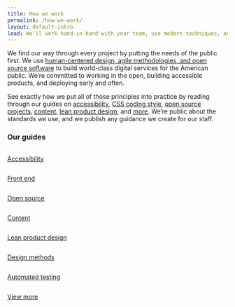 ```yaml
---
title: How we work
permalink: /how-we-work/
layout: default-intro
lead: We’ll work hand-in-hand with your team, use modern techniques, and talk with real users to build the right thing, not just any thing.
---
```


We find our way through every project by putting the needs of the public first.
We use [human-centered design, agile methodologies, and open source software](https://playbook.cio.gov/)
to build world-class digital services for the American public. We’re committed
to working in the open, building accessible products, and deploying early and
often.

See exactly how we put all of those principles into practice by reading
through our guides on [accessibility](https://pages.18f.gov/accessibility/),
[CSS coding style](https://pages.18f.gov/frontend/css-coding-styleguide/),
[open source projects](https://pages.18f.gov/open-source-guide/),
[content](https://pages.18f.gov/content-guide/),
[lean product design](https://pages.18f.gov/lean-product-design/), and
[more](https://pages.18f.gov/guides/). We’re public about the standards we use,
and we publish any guidance we create for our staff.

### Our guides

<div class="usa-grid-full graphic-row">
  <div class="usa-width-one-fourth">
    <a class="graphic-list-link" href="https://pages.18f.gov/accessibility/">
      <div class="graphic-list-icon">
        <img src="{{ site.baseurl }}/assets/img/guides/accessibility.svg" alt="">
      </div>
      <p class="link-arrow-right">Accessibility</p>
    </a>
  </div>
  <div class="usa-width-one-fourth">
    <a class="graphic-list-link" href="https://pages.18f.gov/frontend/">
      <div class="graphic-list-icon">
        <img src="{{ site.baseurl }}/assets/img/guides/front-end.svg" alt="">
      </div>
      <p class="link-arrow-right">Front end</p>
    </a>
  </div>
  <div class="usa-width-one-fourth">
    <a class="graphic-list-link" href="https://pages.18f.gov/open-source-guide/">
      <div class="graphic-list-icon">
        <img src="{{ site.baseurl }}/assets/img/guides/open-source.svg" alt="">
      </div>
      <p class="link-arrow-right">Open source</p>
    </a>
  </div>
  <div class="usa-width-one-fourth">
    <a class="graphic-list-link" href="https://pages.18f.gov/content-guide/">
      <div class="graphic-list-icon">
        <img src="{{ site.baseurl }}/assets/img/guides/content.svg" alt="">
      </div>
      <p class="link-arrow-right">Content</p>
    </a>
  </div>
</div>

<div class="usa-grid-full graphic-row">
  <div class="usa-width-one-fourth">
    <a class="graphic-list-link" href="https://pages.18f.gov/lean-product-design/">
      <div class="graphic-list-icon">
        <img src="{{ site.baseurl }}/assets/img/guides/lean-product-design.svg" alt="">
      </div>
      <p class="link-arrow-right link-lean">Lean product design</p>
    </a>
  </div>
  <div class="usa-width-one-fourth">
    <a class="graphic-list-link" href="https://methods.18f.gov/">
      <div class="graphic-list-icon">
        <img src="{{ site.baseurl }}/assets/img/guides/design-methods.svg" alt="">
      </div>
      <p class="link-arrow-right">Design methods</p>
    </a>
  </div>
  <div class="usa-width-one-fourth">
    <a class="graphic-list-link" href="https://pages.18f.gov/automated-testing-playbook/">
      <div class="graphic-list-icon">
        <img src="{{ site.baseurl }}/assets/img/guides/automated-testing.svg" alt="">
      </div>
      <p class="link-arrow-right">Automated testing</p>
    </a>
  </div>
  <div class="usa-width-one-fourth">
    <a class="graphic-list-link" href="https://pages.18f.gov/guides/">
      <div class="graphic-list-icon">
        <img src="{{ site.baseurl }}/assets/img/guides/view-more.svg" alt="">
      </div>
      <p class="link-arrow-right">View more</p>
    </a>
  </div>
</div>
